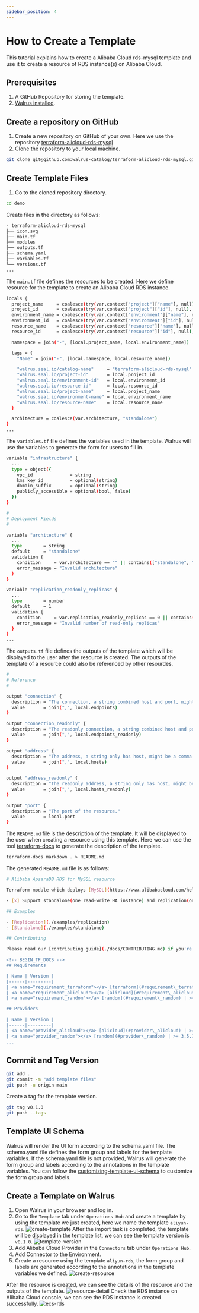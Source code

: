 ```yaml
---
sidebar_position: 4
---
```


# How to Create a Template

This tutorial explains how to create a Alibaba Cloud rds-mysql template and use it to create a resource of RDS instance(s) on Alibaba Cloud.

## Prerequisites

1. A GitHub Repository for storing the template.
2. [Walrus installed](/deploy/standalone).

## Create a repository on GitHub

1. Create a new repository on GitHub of your own.
 Here we use the repository [terraform-alicloud-rds-mysql](https://github.com/walrus-catalog/terraform-alicloud-rds-mysql)
2. Clone the repository to your local machine.

```bash
git clone git@github.com:walrus-catalog/terraform-alicloud-rds-mysql.git
```

## Create Template Files
1. Go to the cloned repository directory.

```bash
cd demo
```

Create files in the directory as follows:

```bash
- terraform-alicloud-rds-mysql
├── icon.svg
├── main.tf
├── modules
├── outputs.tf
├── schema.yaml
├── variables.tf
└── versions.tf
...
```

The `main.tf` file defines the resources to be created. Here we define resource for the template to create an Alibaba Cloud RDS instance.

```bash
locals {
  project_name     = coalesce(try(var.context["project"]["name"], null), "default")
  project_id       = coalesce(try(var.context["project"]["id"], null), "default_id")
  environment_name = coalesce(try(var.context["environment"]["name"], null), "test")
  environment_id   = coalesce(try(var.context["environment"]["id"], null), "test_id")
  resource_name    = coalesce(try(var.context["resource"]["name"], null), "example")
  resource_id      = coalesce(try(var.context["resource"]["id"], null), "example_id")

  namespace = join("-", [local.project_name, local.environment_name])

  tags = {
    "Name" = join("-", [local.namespace, local.resource_name])

    "walrus.seal.io/catalog-name"     = "terraform-alicloud-rds-mysql"
    "walrus.seal.io/project-id"       = local.project_id
    "walrus.seal.io/environment-id"   = local.environment_id
    "walrus.seal.io/resource-id"      = local.resource_id
    "walrus.seal.io/project-name"     = local.project_name
    "walrus.seal.io/environment-name" = local.environment_name
    "walrus.seal.io/resource-name"    = local.resource_name
  }

  architecture = coalesce(var.architecture, "standalone")
}
...
```

The `variables.tf` file defines the variables used in the template. Walrus will use the variables to generate the form for users to fill in.

```bash
variable "infrastructure" {
  ...
  type = object({
    vpc_id              = string
    kms_key_id          = optional(string)
    domain_suffix       = optional(string)
    publicly_accessible = optional(bool, false)
  })
}

#
# Deployment Fields
#

variable "architecture" {
  ...
  type        = string
  default     = "standalone"
  validation {
    condition     = var.architecture == "" || contains(["standalone", "replication"], var.architecture)
    error_message = "Invalid architecture"
  }
}

variable "replication_readonly_replicas" {
  ...
  type        = number
  default     = 1
  validation {
    condition     = var.replication_readonly_replicas == 0 || contains([1, 3, 5], var.replication_readonly_replicas)
    error_message = "Invalid number of read-only replicas"
  }
}
...
```

The `outputs.tf` file defines the outputs of the template which will be displayed to the user after the resource is created. The outputs of the template of a resource could also be referenced by other resourdes.


```bash
#
# Reference
#

output "connection" {
  description = "The connection, a string combined host and port, might be a comma separated string or a single string."
  value       = join(",", local.endpoints)
}

output "connection_readonly" {
  description = "The readonly connection, a string combined host and port, might be a comma separated string or a single string."
  value       = join(",", local.endpoints_readonly)
}

output "address" {
  description = "The address, a string only has host, might be a comma separated string or a single string."
  value       = join(",", local.hosts)
}

output "address_readonly" {
  description = "The readonly address, a string only has host, might be a comma separated string or a single string."
  value       = join(",", local.hosts_readonly)
}

output "port" {
  description = "The port of the resource."
  value       = local.port
}

```

The `README.md` file is the description of the template. It will be displayed to the user when creating a resource using this template. Here we can use the tool [terraform-docs](https://github.com/terraform-docs/terraform-docs) to generate the description of the template.

```markdown
terraform-docs markdown . > README.md
```

The generated `README.md` file is as follows:

```bash
# Alibaba ApsaraDB RDS for MySQL resource

Terraform module which deploys [MySQL](https://www.alibabacloud.com/help/en/rds/apsaradb-rds-for-mysql) resource on Alibaba Cloud.

- [x] Support standalone(one read-write HA instance) and replication(one read-write HA instance and multiple read-only instances, for read write splitting).

## Examples

- [Replication](./examples/replication)
- [Standalone](./examples/standalone)

## Contributing

Please read our [contributing guide](./docs/CONTRIBUTING.md) if you're interested in contributing to Walrus template.

<!-- BEGIN_TF_DOCS -->
## Requirements

| Name | Version |
|------|---------|
| <a name="requirement_terraform"></a> [terraform](#requirement\_terraform) | >= 1.0 |
| <a name="requirement_alicloud"></a> [alicloud](#requirement\_alicloud) | >= 1.212.0 |
| <a name="requirement_random"></a> [random](#requirement\_random) | >= 3.5.1 |

## Providers

| Name | Version |
|------|---------|
| <a name="provider_alicloud"></a> [alicloud](#provider\_alicloud) | >= 1.212.0 |
| <a name="provider_random"></a> [random](#provider\_random) | >= 3.5.1 |
...
```

## Commit and Tag Version

```bash
git add .
git commit -m "add template files"
git push -u origin main
```

Create a tag for the template version.

```bash
git tag v0.1.0
git push --tags
```

## Template UI Schema
Walrus will render the UI form according to the schema.yaml file. The schema.yaml file defines the form group and labels for the template variables. If the schema.yaml file is not provided, Walrus will generate the form group and labels according to the annotations in the template variables. You can follow the [customizing-template-ui-schema](/operation/template#customizing-template-ui-schema) to customize the form group and labels.

## Create a Template on Walrus

1. Open Walrus in your browser and log in.
2. Go to the `Template` tab under `Operations Hub` and create a template by using the template we just created, here we name the template `aliyun-rds`.
![create-template](/img/v0.5.0/tutorials/how-to-create-template/create-template.png)
After the import task is completed, the template will be displayed in the template list, we can see the template version is `v0.1.0`.
![template-version](/img/v0.5.0/tutorials/how-to-create-template/template-version.png)
3. Add Alibaba Cloud Provider in the `Connectors` tab under `Operations Hub`.
4. Add Connector to the Environment.
5. Create a resource using the template `aliyun-rds`, the form group and labels are generated according to the annotations in the template variables we defined.
![create-resource](/img/v0.5.0/tutorials/how-to-create-template/create-resource.png)

After the resource is created, we can see the details of the resource and the outputs of the template.
![resource-detail](/img/v0.5.0/tutorials/how-to-create-template/resource.png)
Check the RDS instance on Alibaba Cloud console, we can see the RDS instance is created successfully.
![ecs-rds](/img/v0.5.0/tutorials/how-to-create-template/rds.png)
